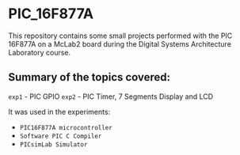 # PIC_16F877A
This repository contains some small projects performed with the PIC 16F877A on a McLab2 board during the Digital Systems Architecture Laboratory course.

## Summary of the topics covered:
`exp1` - PIC GPIO
`exp2` - PIC Timer, 7 Segments Display and LCD

It was used in the experiments:
- `PIC16F877A microcontroller`
- `Software PIC C Compiler`
- `PICsimLab Simulator`
